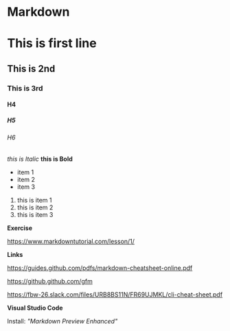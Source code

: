 # Markdown

# This is first line
## This is 2nd
### This is 3rd
#### H4  
##### H5
###### H6

_this is Italic_
**this is Bold**

* item 1
* item 2
* item 3

1. this is item 1
2. this is item 2
3. this is item 3

**Exercise**

https://www.markdowntutorial.com/lesson/1/

**Links**

https://guides.github.com/pdfs/markdown-cheatsheet-online.pdf

https://github.github.com/gfm

https://fbw-26.slack.com/files/URB8BS11N/FR69UJMKL/cli-cheat-sheet.pdf

**Visual Studio Code**

Install: _"Markdown Preview Enhanced"_
